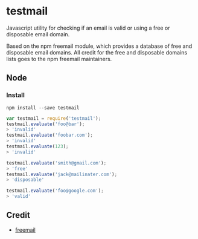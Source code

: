 # testmail

Javascript utility for checking if an email is valid or using a free or disposable email domain.
 
Based on the npm freemail module, which provides a database of free and disposable email domains.
All credit for the free and disposable domains lists goes to the npm freemail maintainers.

## Node

### Install

```
npm install --save testmail
```

```javascript
var testmail = require('testmail');
testmail.evaluate('foo@bar');
> 'invalid'
testmail.evaluate('foobar.com');
> 'invalid'
testmail.evaluate(123);
> 'invalid'

testmail.evaluate('smith@gmail.com');
> 'free'
testmail.evaluate('jack@mailinater.com');
> 'disposable'

testmail.evaluate('foo@google.com');
> 'valid'
```

## Credit

- [freemail](https://github.com/willwhite/freemail)
